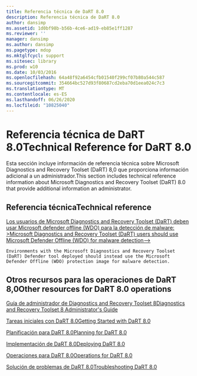 ```yaml
---
title: Referencia técnica de DaRT 8.0
description: Referencia técnica de DaRT 8.0
author: dansimp
ms.assetid: 1d0bf98b-b56b-4ce6-ad19-eb85e1ff1287
ms.reviewer: ''
manager: dansimp
ms.author: dansimp
ms.pagetype: mdop
ms.mktglfcycl: support
ms.sitesec: library
ms.prod: w10
ms.date: 10/03/2016
ms.openlocfilehash: 64a48f92a6454cfb01540f299cf07b80a544c587
ms.sourcegitcommit: 354664bc527d93f80687cd2eba70d1eea024c7c3
ms.translationtype: MT
ms.contentlocale: es-ES
ms.lasthandoff: 06/26/2020
ms.locfileid: "10825040"
---
```

# <span data-ttu-id="d6f5e-103">Referencia técnica de DaRT 8.0</span><span class="sxs-lookup"><span data-stu-id="d6f5e-103">Technical Reference for DaRT 8.0</span></span>


<span data-ttu-id="d6f5e-104">Esta sección incluye información de referencia técnica sobre Microsoft Diagnostics and Recovery Toolset (DaRT) 8,0 que proporciona información adicional a un administrador.</span><span class="sxs-lookup"><span data-stu-id="d6f5e-104">This section includes technical reference information about Microsoft Diagnostics and Recovery Toolset (DaRT) 8.0 that provide additional information an administrator.</span></span>

## <span data-ttu-id="d6f5e-105">Referencia técnica</span><span class="sxs-lookup"><span data-stu-id="d6f5e-105">Technical reference</span></span>


[<span data-ttu-id="d6f5e-106">Los usuarios de Microsoft Diagnostics and Recovery Toolset (DaRT) deben usar Microsoft defender offline (WDO) para la detección de malware: ></span><span class="sxs-lookup"><span data-stu-id="d6f5e-106">Microsoft Diagnostics and Recovery Toolset (DaRT) users should use Microsoft Defender Offline (WDO) for malware detection--></span></span>](use-windows-defender-offline-wdo-for-malware-protection-not-dart.md)

    Environments with the Microsoft Diagnostics and Recovery Toolset (DaRT) Defender tool deployed should instead use the Microsoft Defender Offline (WDO) protection image for malware detection.

## <span data-ttu-id="d6f5e-107">Otros recursos para las operaciones de DaRT 8,0</span><span class="sxs-lookup"><span data-stu-id="d6f5e-107">Other resources for DaRT 8.0 operations</span></span>


[<span data-ttu-id="d6f5e-108">Guía de administrador de Diagnostics and Recovery Toolset 8</span><span class="sxs-lookup"><span data-stu-id="d6f5e-108">Diagnostics and Recovery Toolset 8 Administrator's Guide</span></span>](index.md)

[<span data-ttu-id="d6f5e-109">Tareas iniciales con DaRT 8.0</span><span class="sxs-lookup"><span data-stu-id="d6f5e-109">Getting Started with DaRT 8.0</span></span>](getting-started-with-dart-80-dart-8.md)

[<span data-ttu-id="d6f5e-110">Planificación para DaRT 8.0</span><span class="sxs-lookup"><span data-stu-id="d6f5e-110">Planning for DaRT 8.0</span></span>](planning-for-dart-80-dart-8.md)

[<span data-ttu-id="d6f5e-111">Implementación de DaRT 8.0</span><span class="sxs-lookup"><span data-stu-id="d6f5e-111">Deploying DaRT 8.0</span></span>](deploying-dart-80-dart-8.md)

[<span data-ttu-id="d6f5e-112">Operaciones para DaRT 8.0</span><span class="sxs-lookup"><span data-stu-id="d6f5e-112">Operations for DaRT 8.0</span></span>](operations-for-dart-80-dart-8.md)

[<span data-ttu-id="d6f5e-113">Solución de problemas de DaRT 8.0</span><span class="sxs-lookup"><span data-stu-id="d6f5e-113">Troubleshooting DaRT 8.0</span></span>](troubleshooting-dart-80-dart-8.md)

 

 






